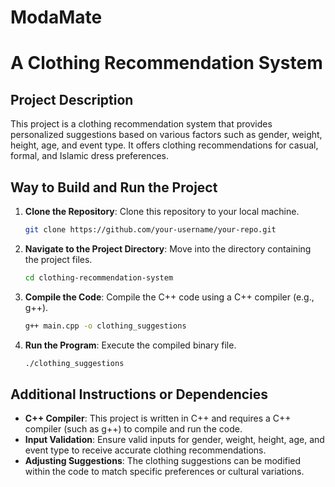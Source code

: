 # ModaMate
# A Clothing Recommendation System

## Project Description
This project is a clothing recommendation system that provides personalized suggestions based on various factors such as gender, weight, height, age, and event type. It offers clothing recommendations for casual, formal, and Islamic dress preferences.

## Way to Build and Run the Project
1. **Clone the Repository**: Clone this repository to your local machine.
    ```bash
    git clone https://github.com/your-username/your-repo.git
    ```

2. **Navigate to the Project Directory**: Move into the directory containing the project files.
    ```bash
    cd clothing-recommendation-system
    ```

3. **Compile the Code**: Compile the C++ code using a C++ compiler (e.g., g++).
    ```bash
    g++ main.cpp -o clothing_suggestions
    ```

4. **Run the Program**: Execute the compiled binary file.
    ```bash
    ./clothing_suggestions
    ```

## Additional Instructions or Dependencies
- **C++ Compiler**: This project is written in C++ and requires a C++ compiler (such as g++) to compile and run the code.
- **Input Validation**: Ensure valid inputs for gender, weight, height, age, and event type to receive accurate clothing recommendations.
- **Adjusting Suggestions**: The clothing suggestions can be modified within the code to match specific preferences or cultural variations.

